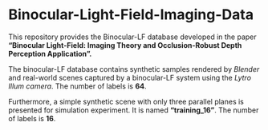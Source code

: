 # Binocular-Light-Field-Imaging-Data

This repository provides the Binocular-LF database developed in the paper __“Binocular Light-Field: Imaging Theory and Occlusion-Robust Depth Perception Application”.__

The binocular-LF database contains synthetic samples rendered by _Blender_ and real-world scenes captured by a binocular-LF system using the _Lytro Illum camera_. The number of labels is __64__. 

Furthermore, a simple synthetic scene with only three parallel planes is presented for simulation experiment. It is named __“training_16”__. The number of labels is __16__.
